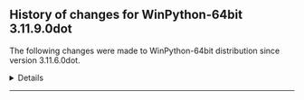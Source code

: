 ﻿## History of changes for WinPython-64bit 3.11.9.0dot

The following changes were made to WinPython-64bit distribution since version 3.11.6.0dot.

<details>
### Python packages

New packages:

  * [build](https://pypi.org/project/build) 1.2.1 (A simple, correct Python build frontend)
  * [colorama](https://pypi.org/project/colorama) 0.4.6 (Cross-platform colored terminal text.)
  * [packaging](https://pypi.org/project/packaging) 24.1 (Core utilities for Python packages)
  * [pyproject_hooks](https://pypi.org/project/pyproject_hooks) 1.1.0 (Wrappers to call pyproject.toml-based build backend hooks.)

Upgraded packages:

  * [msvc_runtime](https://pypi.org/project/msvc_runtime) 14.36.32532 → 14.40.33807 (Install the Microsoft™ Visual C++™ runtime DLLs to the sys.prefix and Scripts directories)
  * [pip](https://pypi.org/project/pip) 23.2.1 → 24.2 (The PyPA recommended tool for installing Python packages.)
  * [Python](http://www.python.org/) 3.11.6 → 3.11.9 (Python programming language with standard library)
  * [setuptools](https://pypi.org/project/setuptools) 68.2.2 → 72.2.0 (Easily download, build, install, upgrade, and uninstall Python packages)
  * [sqlite_bro](https://pypi.org/project/sqlite_bro) 0.12.2 → 0.13.1 (a graphic SQLite Client in 1 Python file)
  * [wheel](https://pypi.org/project/wheel) 0.40.0 → 0.44.0 (A built-package format for Python)
  * [winpython](https://pypi.org/project/winpython) 7.0.20231126 → 10.7.20240908 (WinPython distribution tools, including WPPM)


</details>
* * *
